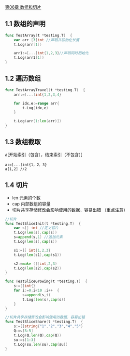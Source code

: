 <a href="https://github.com/java-aodeng/golang-examples">第06章 数组和切片</a>

## 1.1 数组的声明
```go
func TestArray(t *testing.T)  {
	var arr [3]int //声明并初始化长度
	t.Log(arr[1])

	arr1:=[...]int{1,2,3}//声明同时初始化
	t.Log(arr1[1])
}
``` 
## 1.2 遍历数组

```go
func TestArrayTravel(t *testing.T)  {
	arr:=[...]int{1,2,3,4}

	for idx,e:=range arr{
		t.Log(idx,e)
	}

	t.Log(arr[1:len(arr)])
}
```

## 1.3 数组截取
a[开始索引（包含），结束索引（不包含）]
```
a:=[...]int{1，2，3}
a[1,2] //2
```

## 1.4 切片

- len 元素的个数
- cap 内部数组的容量
- 切片共享存储修改会影响使用的数据，容易出错 （重点注意）
```go
//切片
func TestSliceInit(t *testing.T)  {
	var s[] int //定义切片
	t.Log(len(s),cap(s))
	s=append(s,1) //追加元素
	t.Log(len(s),cap(s))

	s1:=[] int{1,2,3}
	t.Log(len(s1),cap(s1))

	s2:=make ([]int,2,3)
	t.Log(len(s2),cap(s2))
}

func TestSliceGrowing(t *testing.T)  {
	s:=[]int{}
	for i:=0;i<10 ;i++  {
		s=append(s,i)
		t.Log(len(s),cap(s))
	}
}

//切片共享存储修改会影响使用的数据，容易出错
func TestSliceShare(t *testing.T)  {
	s:=[]string{"1","2","3","4","5"}
	Q:=s[3:5]
	t.Log(Q,len(Q),cap(Q))
	su:=s[1:3]
	t.Log(su,len(su),cap(su))
}
```
